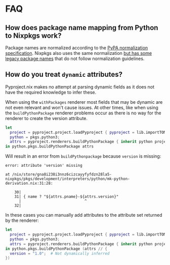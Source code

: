 # FAQ

## How does package name mapping from Python to Nixpkgs work?

Package names are normalized according to the [PyPA normalization specification](https://packaging.python.org/en/latest/specifications/name-normalization/#normalization).
Nixpkgs also uses the same normalization [but has some legacy package names](https://github.com/NixOS/nixpkgs/issues/245383) that do not follow normalization guidelines.

## How do you treat `dynamic` attributes?

Pyproject.nix makes no attempt at parsing dynamic fields as it does not have the required knowledge to infer these.

When using the `withPackages` renderer most fields that may be dynamic are not even relevant and won't cause issues.
At other times, like when using the `buildPythonPackage` renderer problems occur as there is no way for the renderer to create the version attribute.

```nix
let
  project = pyproject.project.loadPyproject { pyproject = lib.importTOML ./pyproject.toml; };
  python = pkgs.python3;
  attrs = pyproject.renderers.buildPythonPackage { inherit python project; };
in python.pkgs.buildPythonPackage attrs
```

Will result in an error from `buildPythonpackage` because `version` is missing:

```
error: attribute 'version' missing

at /nix/store/gna8i238i3nnz6cizcayyfyfdzn28la5-nixpkgs/pkgs/development/interpreters/python/mk-python-derivation.nix:31:28:

    30|
    31| { name ? "${attrs.pname}-${attrs.version}"
      |                            ^
    32|
```

In these cases you can manually add attributes to the attribute set returned by the renderer:

```nix
let
  project = pyproject.project.loadPyproject { pyproject = lib.importTOML ./pyproject.toml; };
  python = pkgs.python3;
  attrs = pyproject.renderers.buildPythonPackage { inherit python project; };
in python.pkgs.buildPythonPackage (attrs // {
  version = "1.0";  # Not dynamically inferred
})
```
